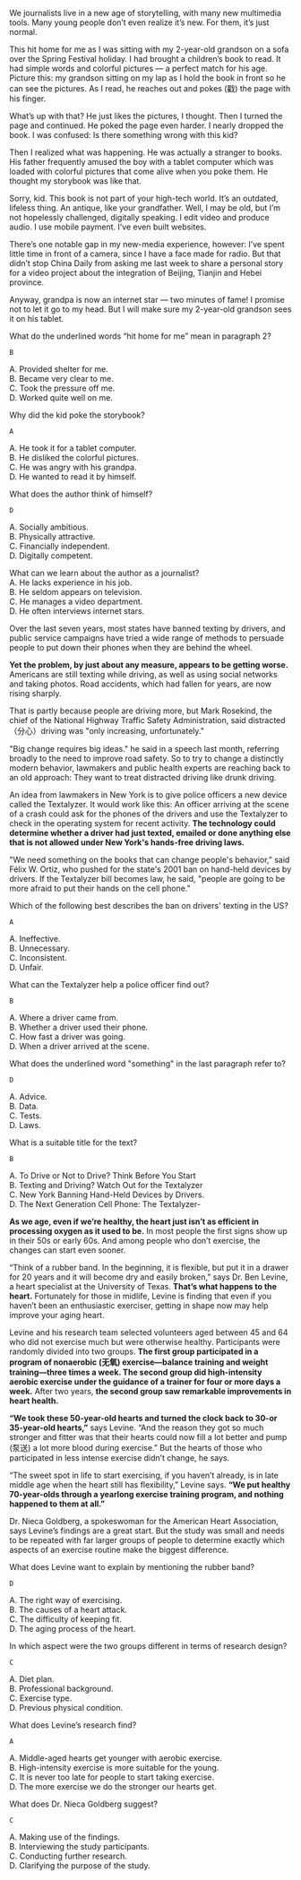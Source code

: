 We journalists live in a new age of storytelling, with many new multimedia tools. Many young people don’t even realize it’s new. For them, it’s just normal.

This hit home for me as I was sitting with my 2-year-old grandson on a sofa over the Spring Festival holiday. I had brought a children’s book to read. It had simple words and colorful pictures — a perfect match for his age. Picture this: my grandson sitting on my lap as I hold the book in front so he can see the pictures. As I read, he reaches out and pokes (戳) the page with his finger.

What’s up with that? He just likes the pictures, I thought. Then I turned the page and continued. He poked the page even harder. I nearly dropped the book. I was confused: Is there something wrong with this kid?

Then I realized what was happening. He was actually a stranger to books. His father frequently amused the boy with a tablet computer which was loaded with colorful pictures that come alive when you poke them. He thought my storybook was like that.

Sorry, kid. This book is not part of your high-tech world. It’s an outdated, lifeless thing. An antique, like your grandfather. Well, I may be old, but I’m not hopelessly challenged, digitally speaking. I edit video and produce audio. I use mobile payment. I’ve even built websites.

There’s one notable gap in my new-media experience, however: I’ve spent little time in front of a camera, since I have a face made for radio. But that didn’t stop China Daily from asking me last week to share a personal story for a video project about the integration of Beijing, Tianjin and Hebei province.

Anyway, grandpa is now an internet star — two minutes of fame! I promise not to let it go to my head. But I will make sure my 2-year-old grandson sees it on his tablet.

What do the underlined words “hit home for me” mean in paragraph 2?

    B

A. Provided shelter for me.  
B. Became very clear to me.  
C. Took the pressure off me.  
D. Worked quite well on me.

Why did the kid poke the storybook?

    A

A. He took it for a tablet computer.  
B. He disliked the colorful pictures.  
C. He was angry with his grandpa.  
D. He wanted to read it by himself.

What does the author think of himself?

    D

A. Socially ambitious.  
B. Physically attractive.  
C. Financially independent.  
D. Digitally competent.

What can we learn about the author as a journalist?  
A. He lacks experience in his job.  
B. He seldom appears on television.  
C. He manages a video department.  
D. He often interviews internet stars.

Over the last seven years, most states have banned texting by drivers, and public service campaigns have tried a wide range of methods to persuade people to put down their phones when they are behind the wheel.

**Yet the problem, by just about any measure, appears to be getting worse.** Americans are still texting while driving, as well as using social networks and taking photos. Road accidents, which had fallen for years, are now rising sharply.

That is partly because people are driving more, but Mark Rosekind, the chief of the National Highway Traffic Safety Administration, said distracted（分心）driving was "only increasing, unfortunately."

"Big change requires big ideas." he said in a speech last month, referring broadly to the need to improve road safety. So to try to change a distinctly modern behavior, lawmakers and public health experts are reaching back to an old approach: They want to treat distracted driving like drunk driving.

An idea from lawmakers in New York is to give police officers a new device called the Textalyzer. It would work like this: An officer arriving at the scene of a crash could ask for the phones of the drivers and use the Textalyzer to check in the operating system for recent activity. **The technology could determine whether a driver had just texted, emailed or done anything else that is not allowed under New York's hands-free driving laws.**

"We need something on the books that can change people's behavior,” said Félix W. Ortiz, who pushed for the state's 2001 ban on hand-held devices by drivers. If the Textalyzer bill becomes law, he said, "people are going to be more afraid to put their hands on the cell phone."

Which of the following best describes the ban on drivers' texting in the US?

    A

A. Ineffective.  
B. Unnecessary.  
C. Inconsistent.  
D. Unfair.

What can the Textalyzer help a police officer find out?

    B

A. Where a driver came from.  
B. Whether a driver used their phone.  
C. How fast a driver was going.  
D. When a driver arrived at the scene.

What does the underlined word "something" in the last paragraph refer to?

    D

A. Advice.  
B. Data.  
C. Tests.  
D. Laws.

What is a suitable title for the text?

    B

A. To Drive or Not to Drive? Think Before You Start  
B. Texting and Driving? Watch Out for the Textalyzer  
C. New York Banning Hand-Held Devices by Drivers.  
D. The Next Generation Cell Phone: The Textalyzer-

**As we age, even if we’re healthy, the heart just isn’t as efficient in processing oxygen as it used to be.** In most people the first signs show up in their 50s or early 60s. And among people who don’t exercise, the changes can start even sooner.

“Think of a rubber band. In the beginning, it is flexible, but put it in a drawer for 20 years and it will become dry and easily broken,” says Dr. Ben Levine, a heart specialist at the University of Texas. **That’s what happens to the heart.** Fortunately for those in midlife, Levine is finding that even if you haven’t been an enthusiastic exerciser, getting in shape now may help improve your aging heart.

Levine and his research team selected volunteers aged between 45 and 64 who did not exercise much but were otherwise healthy. Participants were randomly divided into two groups. **The first group participated in a program of nonaerobic (无氧) exercise—balance training and weight training—three times a week. The second group did high-intensity aerobic exercise under the guidance of a trainer for four or more days a week.** After two years, **the second group saw remarkable improvements in heart health.**

**“We took these 50-year-old hearts and turned the clock back to 30-or 35-year-old hearts,”** says Levine. “And the reason they got so much stronger and fitter was that their hearts could now fill a lot better and pump (泵送) a lot more blood during exercise.” But the hearts of those who participated in less intense exercise didn’t change, he says.

“The sweet spot in life to start exercising, if you haven’t already, is in late middle age when the heart still has flexibility,” Levine says. **“We put healthy 70-year-olds through a yearlong exercise training program, and nothing happened to them at all.”**

Dr. Nieca Goldberg, a spokeswoman for the American Heart Association, says Levine’s findings are a great start. But the study was small and needs to be repeated with far larger groups of people to determine exactly which aspects of an exercise routine make the biggest difference.

What does Levine want to explain by mentioning the rubber band?

    D

A. The right way of exercising.  
B. The causes of a heart attack.  
C. The difficulty of keeping fit.  
D. The aging process of the heart.

In which aspect were the two groups different in terms of research design?

    C

A. Diet plan.  
B. Professional background.  
C. Exercise type.  
D. Previous physical condition.

What does Levine’s research find?

    A

A. Middle-aged hearts get younger with aerobic exercise.  
B. High-intensity exercise is more suitable for the young.  
C. It is never too late for people to start taking exercise.  
D. The more exercise we do the stronger our hearts get.

What does Dr. Nieca Goldberg suggest?

    C

A. Making use of the findings.  
B. Interviewing the study participants.  
C. Conducting further research.  
D. Clarifying the purpose of the study.

